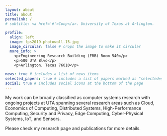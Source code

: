 ```yaml
---
layout: about
title: about
permalink: /
# subtitle: <a href='#'>Conp</a>. University of Texas at Arlington.

profile:
  align: left
  image: fps2019-photowall-15.jpg
  image_circular: false # crops the image to make it circular
  more_info: >
    <p>Engineering Research Building (ERB) Room 540</p>
    <p>500 UTA Blvd</p>
    <p>Arlington, Texas 76010</p>

news: true # includes a list of news items
selected_papers: true # includes a list of papers marked as "selected={true}"
social: true # includes social icons at the bottom of the page
---
```

My work can be broadly classified as computer systems research with ongoing projects at UTA spanning several research areas such as Cloud, Economics of Computing, Distributed Systems, High-Performance Computing, Security and Privacy, Edge Computing, Cyber-Physical Systems, IoT, and Sensors.

Please check my research page and publications for more details.


